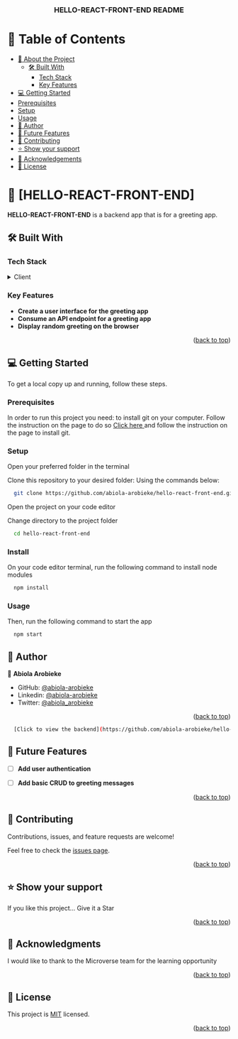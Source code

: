 <a name="readme-top"></a>

<div align="center">
  <h3><b>HELLO-REACT-FRONT-END README</b></h3>
</div>

# 📗 Table of Contents

- [📖 About the Project](#about-project)
  - [🛠 Built With](#built-with)
    - [Tech Stack](#tech-stack)
    - [Key Features](#key-features)
- [💻 Getting Started](#getting-started)
- [Prerequisites](#prerequisites)
- [Setup](#setup)
- [Usage](#usage)
- [👥 Author](#author)
- [🔭 Future Features](#future-features)
- [🤝 Contributing](#contributing)
- [⭐️ Show your support](#support)
- [🙏 Acknowledgements](#acknowledgements)
- [📝 License](#license)

# 📖 [HELLO-REACT-FRONT-END] <a name="about-project"></a>

**HELLO-REACT-FRONT-END** is a backend app that is for a greeting app.

## 🛠 Built With <a name="built-with"></a>

### Tech Stack <a name="tech-stack"></a>

<details>
  <summary>Client</summary>
  <ul>
    <li>React</li>
  </ul>
</details>

### Key Features <a name="key-features"></a>

- **Create a user interface for the greeting app**
- **Consume an API endpoint for a greeting app**
- **Display random greeting on the browser**

<p align="right">(<a href="#readme-top">back to top</a>)</p>

## 💻 Getting Started <a name="getting-started"></a>

To get a local copy up and running, follow these steps.

### Prerequisites

In order to run this project you need:
to install git on your computer. Follow the instruction on the page to do so
[Click here ](https://git-scm.com/book/en/v2/Getting-Started-Installing-Git) and follow the instruction on the page to install git.


### Setup

Open your preferred folder in the terminal

Clone this repository to your desired folder:
Using the commands below:

```sh
  git clone https://github.com/abiola-arobieke/hello-react-front-end.git
```

Open the project on your code editor

Change directory to the project folder

```sh
  cd hello-react-front-end
```

### Install

On your code editor terminal, run the following command to install node modules

```sh
  npm install
```

### Usage

Then, run the following command to start the app

```sh
  npm start
```

## 👥 Author <a name="author"></a>

👤 **Abiola Arobieke**

- GitHub: [@abiola-arobieke](https://github.com/abiola-arobieke)
- Linkedin: [@abiola-arobieke](https://linkedin.com/in/abiola-arobieke)
- Twitter: [@abiola_arobieke](https://twitter.com/abiola_arobieke)

<p align="right">(<a href="#readme-top">back to top</a>)</p>


```sh
  [Click to view the backend](https://github.com/abiola-arobieke/hello-react-front-end.git)
```

## 🔭 Future Features <a name="future-features"></a>

- [ ] **Add user authentication**
- [ ] **Add basic CRUD to greeting messages**


<p align="right">(<a href="#readme-top">back to top</a>)</p>

## 🤝 Contributing <a name="contributing"></a>

Contributions, issues, and feature requests are welcome!

Feel free to check the [issues page](https://github.com/abiola-arobieke/hello-react-front-end/issues).

<p align="right">(<a href="#readme-top">back to top</a>)</p>

## ⭐️ Show your support <a name="support"></a>

If you like this project... Give it a Star

<p align="right">(<a href="#readme-top">back to top</a>)</p>

## 🙏 Acknowledgments <a name="acknowledgements"></a>

I would like to thank to the Microverse team for the learning opportunity

<p align="right">(<a href="#readme-top">back to top</a>)</p>

## 📝 License <a name="license"></a>

This project is [MIT](./LICENSE.md) licensed.

<p align="right">(<a href="#readme-top">back to top</a>)</p>
